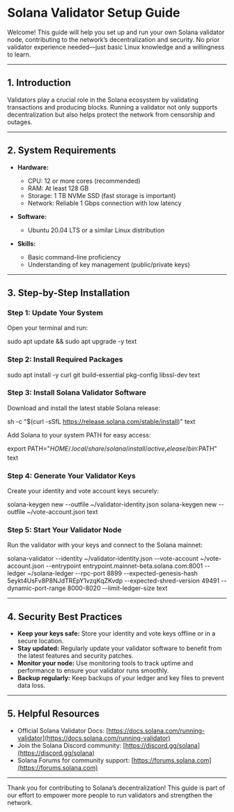 # Solana Validator Setup Guide

Welcome! This guide will help you set up and run your own Solana validator node, contributing to the network’s decentralization and security. No prior validator experience needed—just basic Linux knowledge and a willingness to learn.

---

## 1. Introduction

Validators play a crucial role in the Solana ecosystem by validating transactions and producing blocks. Running a validator not only supports decentralization but also helps protect the network from censorship and outages.

---

## 2. System Requirements

- **Hardware:**  
  - CPU: 12 or more cores (recommended)  
  - RAM: At least 128 GB  
  - Storage: 1 TB NVMe SSD (fast storage is important)  
  - Network: Reliable 1 Gbps connection with low latency  

- **Software:**  
  - Ubuntu 20.04 LTS or a similar Linux distribution  

- **Skills:**  
  - Basic command-line proficiency  
  - Understanding of key management (public/private keys)

---

## 3. Step-by-Step Installation

### Step 1: Update Your System

Open your terminal and run:

sudo apt update && sudo apt upgrade -y
text

### Step 2: Install Required Packages

sudo apt install -y curl git build-essential pkg-config libssl-dev
text

### Step 3: Install Solana Validator Software

Download and install the latest stable Solana release:

sh -c "$(curl -sSfL https://release.solana.com/stable/install)"
text

Add Solana to your system PATH for easy access:

export PATH="$HOME/.local/share/solana/install/active_release/bin:$PATH"
text

### Step 4: Generate Your Validator Keys

Create your identity and vote account keys securely:

solana-keygen new --outfile ~/validator-identity.json
solana-keygen new --outfile ~/vote-account.json
text

### Step 5: Start Your Validator Node

Run the validator with your keys and connect to the Solana mainnet:

solana-validator 
--identity ~/validator-identity.json 
--vote-account ~/vote-account.json 
--entrypoint entrypoint.mainnet-beta.solana.com:8001 
--ledger ~/solana-ledger 
--rpc-port 8899 
--expected-genesis-hash 5eykt4UsFv8P8NJdTREpY1vzqKqZKvdp 
--expected-shred-version 49491 
--dynamic-port-range 8000-8020 
--limit-ledger-size
text

---

## 4. Security Best Practices

- **Keep your keys safe:** Store your identity and vote keys offline or in a secure location.  
- **Stay updated:** Regularly update your validator software to benefit from the latest features and security patches.  
- **Monitor your node:** Use monitoring tools to track uptime and performance to ensure your validator runs smoothly.  
- **Backup regularly:** Keep backups of your ledger and key files to prevent data loss.

---

## 5. Helpful Resources

- Official Solana Validator Docs: [https://docs.solana.com/running-validator](https://docs.solana.com/running-validator)  
- Join the Solana Discord community: [https://discord.gg/solana](https://discord.gg/solana)  
- Solana Forums for community support: [https://forums.solana.com](https://forums.solana.com)

---

Thank you for contributing to Solana’s decentralization! This guide is part of our effort to empower more people to run validators and strengthen the network.
